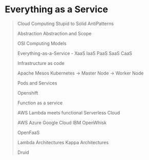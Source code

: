 # Everything as a Service

> Cloud Computing
> Stupid to Solid
> AntiPatterns
> 
> Abstraction
> Abstraction and Scope
> 
> OSI
> Computing Models
> 
> Everything-as-a-Service - XaaS
> IaaS
> PaaS
> SaaS
> CaaS
> 
> Infrastructure as code
> 
> Apache Mesos
> Kubernetes
> -> Master Node
> -> Worker Node
> 
> Pods and Services
> 
> Openshift
> 
> Function as a service
> 
> AWS Lambda meets functional
> Serverless Cloud
> 
> AWS
> Azure
> Google Cloud
> IBM OpenWhisk
> 
> OpenFaaS
> 
> Lambda Architectures
> Kappa Architectures
> 
> Druid
> 
